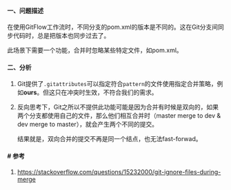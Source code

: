 #### 一、问题描述

在使用GitFlow工作流时，不同分支的pom.xml的版本是不同的。这在Git分支间同步代码时，总是把版本也同步过去了。

此场景下需要一个功能，合并时忽略某些特定文件，如pom.xml。

#### 二、分析

1. Git提供了`.gitattributes`可以指定符合`pattern`的文件使用指定合并策略，例如**ours**。但这只在冲突时生效，不符合我们的需求。

2. 反向思考下，Git之所以不提供此功能可能是因为合并有时候是双向的，如果两个分支都使用自己的文件，那么他们相互合并时（master merge to dev  &   dev merge to master），就会产生两个不同的提交。

   结果就是，双向合并的提交不再是同一个结点，也无法fast-forwad。

#### # 参考

1. https://stackoverflow.com/questions/15232000/git-ignore-files-during-merge